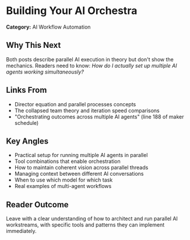 # Building Your AI Orchestra

**Category:** AI Workflow Automation

## Why This Next

Both posts describe parallel AI execution in theory but don't show the mechanics. Readers need to know: *How do I actually set up multiple AI agents working simultaneously?*

## Links From

- Director equation and parallel processes concepts
- The collapsed team theory and iteration speed comparisons
- "Orchestrating outcomes across multiple AI agents" (line 188 of maker schedule)

## Key Angles

- Practical setup for running multiple AI agents in parallel
- Tool combinations that enable orchestration
- How to maintain coherent vision across parallel threads
- Managing context between different AI conversations
- When to use which model for which task
- Real examples of multi-agent workflows

## Reader Outcome

Leave with a clear understanding of how to architect and run parallel AI workstreams, with specific tools and patterns they can implement immediately.
